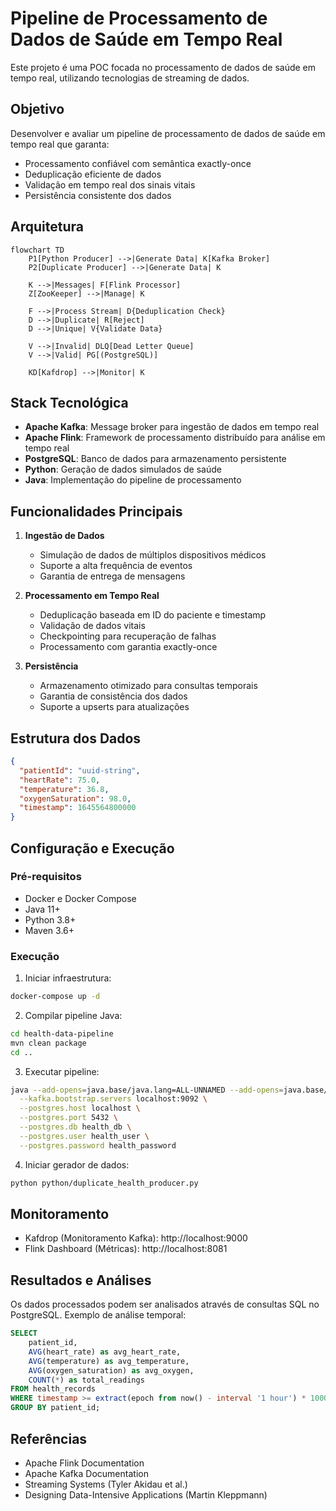 # Pipeline de Processamento de Dados de Saúde em Tempo Real

Este projeto é uma POC focada no processamento de dados de saúde em tempo real, utilizando tecnologias de streaming de dados.

## Objetivo

Desenvolver e avaliar um pipeline de processamento de dados de saúde em tempo real que garanta:
- Processamento confiável com semântica exactly-once
- Deduplicação eficiente de dados
- Validação em tempo real dos sinais vitais
- Persistência consistente dos dados

## Arquitetura

```mermaid
flowchart TD
    P1[Python Producer] -->|Generate Data| K[Kafka Broker]
    P2[Duplicate Producer] -->|Generate Data| K
    
    K -->|Messages| F[Flink Processor]
    Z[ZooKeeper] -->|Manage| K
    
    F -->|Process Stream| D{Deduplication Check}
    D -->|Duplicate| R[Reject]
    D -->|Unique| V{Validate Data}
    
    V -->|Invalid| DLQ[Dead Letter Queue]
    V -->|Valid| PG[(PostgreSQL)]
    
    KD[Kafdrop] -->|Monitor| K
```

## Stack Tecnológica

- **Apache Kafka**: Message broker para ingestão de dados em tempo real
- **Apache Flink**: Framework de processamento distribuído para análise em tempo real
- **PostgreSQL**: Banco de dados para armazenamento persistente
- **Python**: Geração de dados simulados de saúde
- **Java**: Implementação do pipeline de processamento

## Funcionalidades Principais

1. **Ingestão de Dados**
   - Simulação de dados de múltiplos dispositivos médicos
   - Suporte a alta frequência de eventos
   - Garantia de entrega de mensagens

2. **Processamento em Tempo Real**
   - Deduplicação baseada em ID do paciente e timestamp
   - Validação de dados vitais
   - Checkpointing para recuperação de falhas
   - Processamento com garantia exactly-once

3. **Persistência**
   - Armazenamento otimizado para consultas temporais
   - Garantia de consistência dos dados
   - Suporte a upserts para atualizações

## Estrutura dos Dados

```json
{
  "patientId": "uuid-string",
  "heartRate": 75.0,
  "temperature": 36.8,
  "oxygenSaturation": 98.0,
  "timestamp": 1645564800000
}
```

## Configuração e Execução

### Pré-requisitos
- Docker e Docker Compose
- Java 11+
- Python 3.8+
- Maven 3.6+

### Execução

1. Iniciar infraestrutura:
```bash
docker-compose up -d
```

2. Compilar pipeline Java:
```bash
cd health-data-pipeline
mvn clean package
cd ..
```

3. Executar pipeline:
```bash
java --add-opens=java.base/java.lang=ALL-UNNAMED --add-opens=java.base/java.util=ALL-UNNAMED --add-opens=java.base/java.nio=ALL-UNNAMED --add-opens=java.base/sun.nio.ch=ALL-UNNAMED -jar target/health-data-pipeline-1.0-SNAPSHOT.jar \
  --kafka.bootstrap.servers localhost:9092 \
  --postgres.host localhost \
  --postgres.port 5432 \
  --postgres.db health_db \
  --postgres.user health_user \
  --postgres.password health_password
```

4. Iniciar gerador de dados:
```bash
python python/duplicate_health_producer.py 
```

## Monitoramento

- Kafdrop (Monitoramento Kafka): http://localhost:9000
- Flink Dashboard (Métricas): http://localhost:8081

## Resultados e Análises

Os dados processados podem ser analisados através de consultas SQL no PostgreSQL. Exemplo de análise temporal:

```sql
SELECT 
    patient_id,
    AVG(heart_rate) as avg_heart_rate,
    AVG(temperature) as avg_temperature,
    AVG(oxygen_saturation) as avg_oxygen,
    COUNT(*) as total_readings
FROM health_records
WHERE timestamp >= extract(epoch from now() - interval '1 hour') * 1000
GROUP BY patient_id;
```

## Referências

- Apache Flink Documentation
- Apache Kafka Documentation
- Streaming Systems (Tyler Akidau et al.)
- Designing Data-Intensive Applications (Martin Kleppmann)
